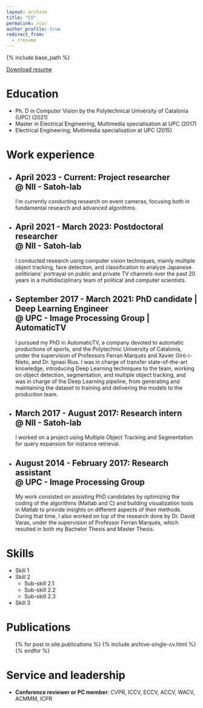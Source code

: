 ```yaml
---
layout: archive
title: "CV"
permalink: /cv/
author_profile: true
redirect_from:
  - /resume
---
```


{% include base_path %}

<a href="/files/Andreu_Girbau_CV.pdf">Download resume</a>

Education
======
* Ph. D in Computer Vision by the Polytechnical University of Catalonia (UPC) (2021)
* Master in Electrical Engineering, Multimedia specialisation at UPC (2017)
* Electrical Engineering, Multimedia specialisation at UPC (2015)

Work experience
======
* April 2023 - Current: Project researcher <br> @ NII - Satoh-lab
  ------
  I'm currently conducting research on event cameras, focusing both in fundamental research and advanced algorithms.

* April 2021 - March 2023: Postdoctoral researcher <br> @ NII - Satoh-lab
  ------
  I conducted research using computer vision techniques, mainly multiple object tracking, face detection, and classification 
  to analyze Japanese politicians' portrayal on public and private TV channels over the past 20 years in a multidisciplinary 
  team of political and computer scientists.

* September 2017 - March 2021: PhD candidate | Deep Learning Engineer <br> @ UPC - Image Processing Group | AutomaticTV
  ------
  I pursued my PhD in AutomaticTV, a company devoted to automatic productions of sports, and the Polytechnic
University of Catalonia, under the supervision of Professors Ferran Marqués and Xavier Giró-i-Nieto, and Dr. Ignasi Rius.
I was in charge of transfer state-of-the-art knowledge, introducing Deep Learning techniques to the team, 
working on object detection, segmentation, and multiple object tracking, and was in charge of the Deep Learning pipeline, 
from generating and maintaining the dataset to training and delivering the models to the production team.

* March 2017 - August 2017: Research intern <br> @ NII - Satoh-lab
  ------
  I worked on a project using Multiple Object Tracking and Segmentation for query expansion for instance retrieval.

* August 2014 - February 2017: Research assistant <br> @ UPC - Image Processing Group
  ------
  My work consisted on assisting PhD candidates by optimizing the coding of the algorithms (Matlab and C) and building visualization tools in Matlab 
  to provide insights on different aspects of their methods. During that time, I also worked on top of the research done
  by Dr. David Varas, under the supervision of Professor Ferran Marqués, which resulted in both my Bachelor Thesis and Master Thesis.
  
  
  
Skills
======
* Skill 1
* Skill 2
  * Sub-skill 2.1
  * Sub-skill 2.2
  * Sub-skill 2.3
* Skill 3

Publications
======
  <ul>{% for post in site.publications %}
    {% include archive-single-cv.html %}
  {% endfor %}</ul>
  
Service and leadership
======
* <b>Conference reviewer or PC member</b>: CVPR, ICCV, ECCV, ACCV, WACV, ACMMM, ICPR
